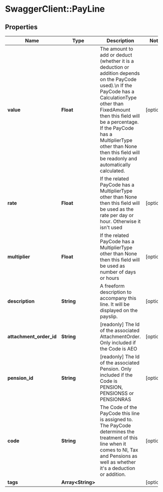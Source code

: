 # SwaggerClient::PayLine

## Properties
Name | Type | Description | Notes
------------ | ------------- | ------------- | -------------
**value** | **Float** | The amount to add or deduct (whether it is a deduction or addition depends on the PayCode used).\\n  If the PayCode has a CalculationType other than FixedAmount then this field will be a percentage.   If the PayCode has a MultiplierType other than None then this field will be readonly and automatically calculated. | [optional] 
**rate** | **Float** | If the related  PayCode has a MultiplierType other than None then this field will be used as the rate per day or hour. Otherwise it isn&#x27;t used | [optional] 
**multiplier** | **Float** | If the related PayCode has a MultiplierType other than None then this field will be used as number of days or hours | [optional] 
**description** | **String** | A freeform description to accompany this line. It will be displayed on the payslip. | [optional] 
**attachment_order_id** | **String** | [readonly] The Id of the associated AttachmentOrder. Only included if the Code is AEO | [optional] 
**pension_id** | **String** | [readonly] The Id of the associated Pension. Only included if the Code is PENSION, PENSIONSS or PENSIONRAS | [optional] 
**code** | **String** | The Code of the PayCode this line is assigned to. The PayCode determines the treatment of this line when it comes to NI, Tax and Pensions as well as whether it&#x27;s a deduction or addition. | [optional] 
**tags** | **Array&lt;String&gt;** |  | [optional] 

